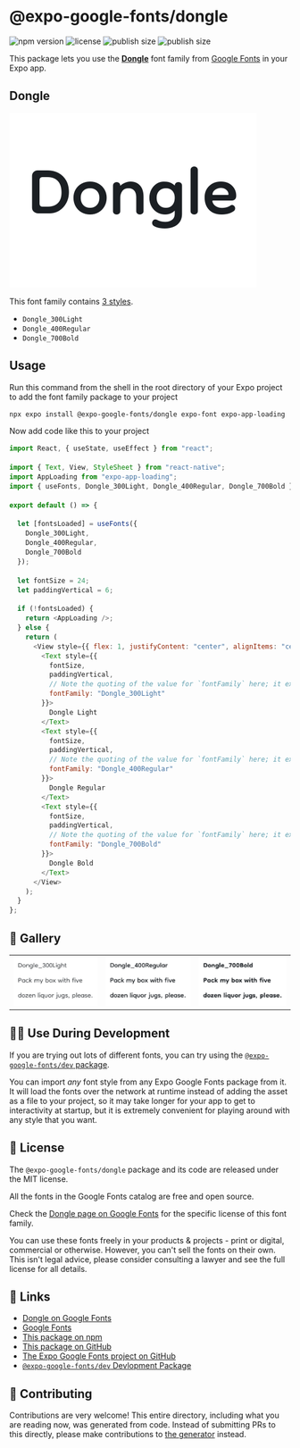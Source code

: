 # @expo-google-fonts/dongle

![npm version](https://flat.badgen.net/npm/v/@expo-google-fonts/dongle)
![license](https://flat.badgen.net/github/license/expo/google-fonts)
![publish size](https://flat.badgen.net/packagephobia/install/@expo-google-fonts/dongle)
![publish size](https://flat.badgen.net/packagephobia/publish/@expo-google-fonts/dongle)

This package lets you use the [**Dongle**](https://fonts.google.com/specimen/Dongle) font family from [Google Fonts](https://fonts.google.com/) in your Expo app.

## Dongle

![Dongle](./font-family.png)

This font family contains [3 styles](#-gallery).

- `Dongle_300Light`
- `Dongle_400Regular`
- `Dongle_700Bold`

## Usage

Run this command from the shell in the root directory of your Expo project to add the font family package to your project

```sh
npx expo install @expo-google-fonts/dongle expo-font expo-app-loading
```

Now add code like this to your project

```js
import React, { useState, useEffect } from "react";

import { Text, View, StyleSheet } from "react-native";
import AppLoading from "expo-app-loading";
import { useFonts, Dongle_300Light, Dongle_400Regular, Dongle_700Bold } from '@expo-google-fonts/dongle';

export default () => {

  let [fontsLoaded] = useFonts({
    Dongle_300Light, 
    Dongle_400Regular, 
    Dongle_700Bold
  });

  let fontSize = 24;
  let paddingVertical = 6;

  if (!fontsLoaded) {
    return <AppLoading />;
  } else {
    return (
      <View style={{ flex: 1, justifyContent: "center", alignItems: "center" }}>
        <Text style={{
          fontSize,
          paddingVertical,
          // Note the quoting of the value for `fontFamily` here; it expects a string!
          fontFamily: "Dongle_300Light"
        }}>
          Dongle Light
        </Text>
        <Text style={{
          fontSize,
          paddingVertical,
          // Note the quoting of the value for `fontFamily` here; it expects a string!
          fontFamily: "Dongle_400Regular"
        }}>
          Dongle Regular
        </Text>
        <Text style={{
          fontSize,
          paddingVertical,
          // Note the quoting of the value for `fontFamily` here; it expects a string!
          fontFamily: "Dongle_700Bold"
        }}>
          Dongle Bold
        </Text>
      </View>
    );
  }
};
```

## 🔡 Gallery


||||
|-|-|-|
|![Dongle_300Light](./Dongle_300Light.ttf.png)|![Dongle_400Regular](./Dongle_400Regular.ttf.png)|![Dongle_700Bold](./Dongle_700Bold.ttf.png)||


## 👩‍💻 Use During Development

If you are trying out lots of different fonts, you can try using the [`@expo-google-fonts/dev` package](https://github.com/expo/google-fonts/tree/master/font-packages/dev#readme).

You can import _any_ font style from any Expo Google Fonts package from it. It will load the fonts over the network at runtime instead of adding the asset as a file to your project, so it may take longer for your app to get to interactivity at startup, but it is extremely convenient for playing around with any style that you want.


## 📖 License

The `@expo-google-fonts/dongle` package and its code are released under the MIT license.

All the fonts in the Google Fonts catalog are free and open source.

Check the [Dongle page on Google Fonts](https://fonts.google.com/specimen/Dongle) for the specific license of this font family.

You can use these fonts freely in your products & projects - print or digital, commercial or otherwise. However, you can't sell the fonts on their own. This isn't legal advice, please consider consulting a lawyer and see the full license for all details.

## 🔗 Links

- [Dongle on Google Fonts](https://fonts.google.com/specimen/Dongle)
- [Google Fonts](https://fonts.google.com/)
- [This package on npm](https://www.npmjs.com/package/@expo-google-fonts/dongle)
- [This package on GitHub](https://github.com/expo/google-fonts/tree/master/font-packages/dongle)
- [The Expo Google Fonts project on GitHub](https://github.com/expo/google-fonts)
- [`@expo-google-fonts/dev` Devlopment Package](https://github.com/expo/google-fonts/tree/master/font-packages/dev)

## 🤝 Contributing

Contributions are very welcome! This entire directory, including what you are reading now, was generated from code. Instead of submitting PRs to this directly, please make contributions to [the generator](https://github.com/expo/google-fonts/tree/master/packages/generator) instead.
